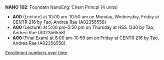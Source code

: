 **NANO 102**: Foundatn NanoEng: Chem Princpl (4 units)

- **A00** (Lecture) at 10:00 am–10:50 am on Monday, Wednesday, Friday at CENTR 216 by Tao, Andrea Rae (A02356558)
- **A00** (Lecture) at 5:00 pm–5:50 pm on Thursday at HSS 1330 by Tao, Andrea Rae (A02356558)
- **A00** (Final Exam) at 8:00 am–10:59 am on Friday at CENTR 216 by Tao, Andrea Rae (A02356558)

[Enrollment numbers over time](./NANO102.tsv)
